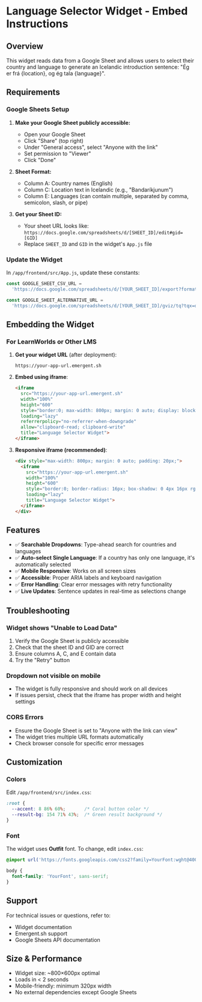 # Language Selector Widget - Embed Instructions

## Overview
This widget reads data from a Google Sheet and allows users to select their country and language to generate an Icelandic introduction sentence: "Ég er frá {location}, og ég tala {language}".

## Requirements

### Google Sheets Setup
1. **Make your Google Sheet publicly accessible:**
   - Open your Google Sheet
   - Click "Share" (top right)
   - Under "General access", select "Anyone with the link"
   - Set permission to "Viewer"
   - Click "Done"

2. **Sheet Format:**
   - Column A: Country names (English)
   - Column C: Location text in Icelandic (e.g., "Bandaríkjunum")
   - Column E: Languages (can contain multiple, separated by comma, semicolon, slash, or pipe)

3. **Get your Sheet ID:**
   - Your sheet URL looks like: `https://docs.google.com/spreadsheets/d/[SHEET_ID]/edit#gid=[GID]`
   - Replace `SHEET_ID` and `GID` in the widget's `App.js` file

### Update the Widget

In `/app/frontend/src/App.js`, update these constants:

```javascript
const GOOGLE_SHEET_CSV_URL =
  'https://docs.google.com/spreadsheets/d/[YOUR_SHEET_ID]/export?format=csv&gid=[YOUR_GID]';

const GOOGLE_SHEET_ALTERNATIVE_URL =
  'https://docs.google.com/spreadsheets/d/[YOUR_SHEET_ID]/gviz/tq?tqx=out:csv&gid=[YOUR_GID]';
```

## Embedding the Widget

### For LearnWorlds or Other LMS

1. **Get your widget URL** (after deployment):
   ```
   https://your-app-url.emergent.sh
   ```

2. **Embed using iframe**:
   ```html
   <iframe 
     src="https://your-app-url.emergent.sh"
     width="100%" 
     height="600" 
     style="border:0; max-width: 800px; margin: 0 auto; display: block;"
     loading="lazy" 
     referrerpolicy="no-referrer-when-downgrade"
     allow="clipboard-read; clipboard-write"
     title="Language Selector Widget">
   </iframe>
   ```

3. **Responsive iframe (recommended)**:
   ```html
   <div style="max-width: 800px; margin: 0 auto; padding: 20px;">
     <iframe 
       src="https://your-app-url.emergent.sh"
       width="100%" 
       height="600" 
       style="border:0; border-radius: 16px; box-shadow: 0 4px 16px rgba(0,0,0,0.1);"
       loading="lazy"
       title="Language Selector Widget">
     </iframe>
   </div>
   ```

## Features

- ✅ **Searchable Dropdowns**: Type-ahead search for countries and languages
- ✅ **Auto-select Single Language**: If a country has only one language, it's automatically selected
- ✅ **Mobile Responsive**: Works on all screen sizes
- ✅ **Accessible**: Proper ARIA labels and keyboard navigation
- ✅ **Error Handling**: Clear error messages with retry functionality
- ✅ **Live Updates**: Sentence updates in real-time as selections change

## Troubleshooting

### Widget shows "Unable to Load Data"
1. Verify the Google Sheet is publicly accessible
2. Check that the sheet ID and GID are correct
3. Ensure columns A, C, and E contain data
4. Try the "Retry" button

### Dropdown not visible on mobile
- The widget is fully responsive and should work on all devices
- If issues persist, check that the iframe has proper width and height settings

### CORS Errors
- Ensure the Google Sheet is set to "Anyone with the link can view"
- The widget tries multiple URL formats automatically
- Check browser console for specific error messages

## Customization

### Colors
Edit `/app/frontend/src/index.css`:
```css
:root {
  --accent: 8 86% 60%;       /* Coral button color */
  --result-bg: 154 71% 43%;  /* Green result background */
}
```

### Font
The widget uses **Outfit** font. To change, edit `index.css`:
```css
@import url('https://fonts.googleapis.com/css2?family=YourFont:wght@400;500;600;700&display=swap');

body {
  font-family: 'YourFont', sans-serif;
}
```

## Support

For technical issues or questions, refer to:
- Widget documentation
- Emergent.sh support
- Google Sheets API documentation

## Size & Performance

- Widget size: ~800×600px optimal
- Loads in < 2 seconds
- Mobile-friendly: minimum 320px width
- No external dependencies except Google Sheets
